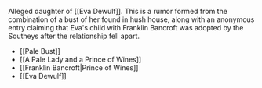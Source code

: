 Alleged daughter of [[Eva Dewulf]]. 
This is a rumor formed from the combination of a bust of her found in hush house, along with an anonymous entry claiming that Eva's child with Franklin Bancroft was adopted by the Southeys after the relationship fell apart. 

- [[Pale Bust]]
- [[A Pale Lady and a Prince of Wines]]
- [[Franklin Bancroft|Prince of Wines]]
- [[Eva Dewulf]]